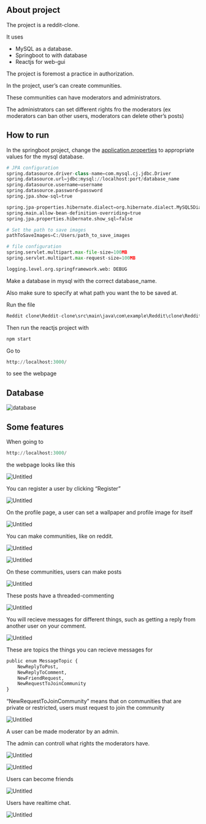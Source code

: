## About project

The project is a reddit-clone.

It uses 

- MySQL as a database.
- Springboot to with database
- Reactjs for web-gui

The project is foremost a practice in authorization.

In the project, user’s can create communities.

These communities can have moderators and administrators.

The administrators can set different rights fro the moderators (ex moderators can ban other users, moderators can delete other’s posts)

## How to run

In the springboot project, change the [application.properties](http://application.properties) to appropriate values for the mysql database.

```python
# JPA configuration
spring.datasource.driver-class-name=com.mysql.cj.jdbc.Driver
spring.datasource.url=jdbc:mysql://localhost:port/database_name
spring.datasource.username=username
spring.datasource.password=password
spring.jpa.show-sql=true

spring.jpa-properties.hibernate.dialect=org.hibernate.dialect.MySQL5Dialect
spring.main.allow-bean-definition-overriding=true
spring.jpa.properties.hibernate.show_sql=false

# Set the path to save images
pathToSaveImages=C:/Users/path_to_save_images

# file configuration
spring.servlet.multipart.max-file-size=100MB
spring.servlet.multipart.max-request-size=100MB

logging.level.org.springframework.web: DEBUG
```

Make a database in mysql with the correct database_name.

Also make sure to specify at what path you want the to be saved at.

Run the file 

```python
Reddit clone\Reddit-clone\src\main\java\com\example\Reddit\clone\RedditCloneApplication.java
```

Then run the reactjs project with 

```python
npm start
```

Go to

```python
http://localhost:3000/
```

to see the webpage

## Database

![database](https://github.com/Vemund1999/reddit_clone/assets/88531005/b1d9ab18-f778-4288-8a9c-863098e00ab1)


## Some features

When going to 

```python
http://localhost:3000/
```

the webpage looks like this

![Untitled](https://prod-files-secure.s3.us-west-2.amazonaws.com/9569794c-20f9-45a0-b771-b02f3b226deb/adc719ba-2718-4c55-a489-de6254c69b64/Untitled.png)

You can register a user by clicking “Register”

![Untitled](https://prod-files-secure.s3.us-west-2.amazonaws.com/9569794c-20f9-45a0-b771-b02f3b226deb/e1c5bce1-8c30-4103-9300-361de417d2cc/Untitled.png)

On the profile page, a user can set a wallpaper and profile image for itself

![Untitled](https://prod-files-secure.s3.us-west-2.amazonaws.com/9569794c-20f9-45a0-b771-b02f3b226deb/ea8805f0-c921-4138-a971-1adecf2496b6/Untitled.png)

You can make communities, like on reddit.

![Untitled](https://prod-files-secure.s3.us-west-2.amazonaws.com/9569794c-20f9-45a0-b771-b02f3b226deb/99eb58b6-6a49-4b46-97be-ce873dda260f/Untitled.png)

![Untitled](https://prod-files-secure.s3.us-west-2.amazonaws.com/9569794c-20f9-45a0-b771-b02f3b226deb/73edb53b-8de7-498b-a71e-e4f414492c7d/Untitled.png)

On these communities, users can make posts

![Untitled](https://prod-files-secure.s3.us-west-2.amazonaws.com/9569794c-20f9-45a0-b771-b02f3b226deb/586e74ec-57d0-463b-8f1b-965230f26bea/Untitled.png)

These posts have a threaded-commenting

![Untitled](https://prod-files-secure.s3.us-west-2.amazonaws.com/9569794c-20f9-45a0-b771-b02f3b226deb/43879f1f-9706-487a-a960-75ea0a0361e5/Untitled.png)

You will recieve messages for different things, such as getting a reply from another user on your comment.

![Untitled](https://prod-files-secure.s3.us-west-2.amazonaws.com/9569794c-20f9-45a0-b771-b02f3b226deb/0a37cff4-0f4d-4a0d-b7b8-ce5f4cfb8679/Untitled.png)

These are topics the things you can recieve messages for

```python
public enum MessageTopic {
    NewReplyToPost,
    NewReplyToComment,
    NewFriendRequest,
    NewRequestToJoinCommunity
}
```

“NewRequestToJoinCommunity” means that on communities that are private or restricted, users must request to join the community

![Untitled](https://prod-files-secure.s3.us-west-2.amazonaws.com/9569794c-20f9-45a0-b771-b02f3b226deb/5c899edf-1c1c-4a08-83dd-fd5c74694dd9/Untitled.png)

A user can be made moderator by an admin.

The admin can controll what rights the moderators have.

![Untitled](https://prod-files-secure.s3.us-west-2.amazonaws.com/9569794c-20f9-45a0-b771-b02f3b226deb/e3ad3394-8e0d-497d-a4d0-86b5432ffb41/Untitled.png)

![Untitled](https://prod-files-secure.s3.us-west-2.amazonaws.com/9569794c-20f9-45a0-b771-b02f3b226deb/12edc76b-20d2-43f6-92a5-5f560e05ce78/Untitled.png)

Users can become friends

![Untitled](https://prod-files-secure.s3.us-west-2.amazonaws.com/9569794c-20f9-45a0-b771-b02f3b226deb/31809029-a50e-4d9a-a54b-3af7268ec2ac/Untitled.png)

Users have realtime chat.

![Untitled](https://prod-files-secure.s3.us-west-2.amazonaws.com/9569794c-20f9-45a0-b771-b02f3b226deb/72665e9d-98f1-41a6-8d50-d5ea5de00511/Untitled.png)
